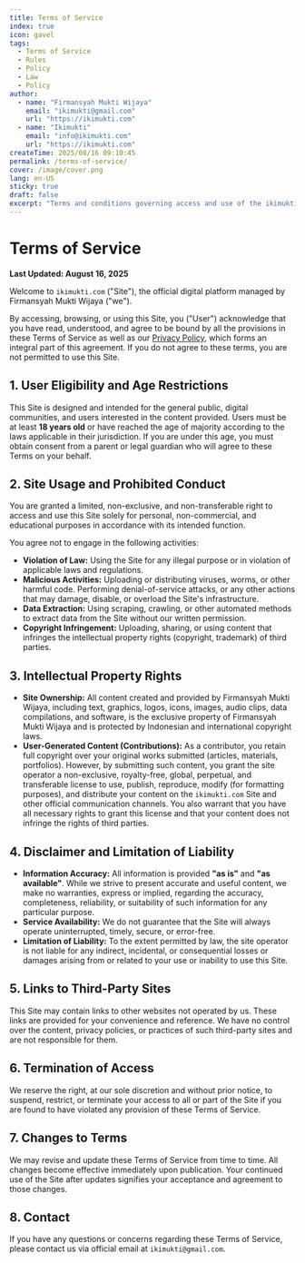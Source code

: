 ```yaml
---
title: Terms of Service
index: true
icon: gavel
tags:
  - Terms of Service
  - Rules
  - Policy
  - Law
  - Policy
author:
  - name: "Firmansyah Mukti Wijaya"
    email: "ikimukti@gmail.com"
    url: "https://ikimukti.com"
  - name: "Ikimukti"
    email: "info@ikimukti.com"
    url: "https://ikimukti.com"
createTime: 2025/08/16 09:10:45
permalink: /terms-of-service/
cover: /image/cover.png
lang: en-US
sticky: true
draft: false
excerpt: "Terms and conditions governing access and use of the ikimukti.com website, including user rights and obligations."
---
```


# Terms of Service

**Last Updated: August 16, 2025**

Welcome to `ikimukti.com` ("Site"), the official digital platform managed by Firmansyah Mukti Wijaya ("we").

By accessing, browsing, or using this Site, you ("User") acknowledge that you have read, understood, and agree to be bound by all the provisions in these Terms of Service as well as our [Privacy Policy](./privacy-policy.md), which forms an integral part of this agreement. If you do not agree to these terms, you are not permitted to use this Site.

## 1. User Eligibility and Age Restrictions
This Site is designed and intended for the general public, digital communities, and users interested in the content provided. Users must be at least **18 years old** or have reached the age of majority according to the laws applicable in their jurisdiction. If you are under this age, you must obtain consent from a parent or legal guardian who will agree to these Terms on your behalf.

## 2. Site Usage and Prohibited Conduct
You are granted a limited, non-exclusive, and non-transferable right to access and use this Site solely for personal, non-commercial, and educational purposes in accordance with its intended function.

You agree not to engage in the following activities:
- **Violation of Law:** Using the Site for any illegal purpose or in violation of applicable laws and regulations.
- **Malicious Activities:** Uploading or distributing viruses, worms, or other harmful code. Performing denial-of-service attacks, or any other actions that may damage, disable, or overload the Site's infrastructure.
- **Data Extraction:** Using scraping, crawling, or other automated methods to extract data from the Site without our written permission.
- **Copyright Infringement:** Uploading, sharing, or using content that infringes the intellectual property rights (copyright, trademark) of third parties.

## 3. Intellectual Property Rights
- **Site Ownership:** All content created and provided by Firmansyah Mukti Wijaya, including text, graphics, logos, icons, images, audio clips, data compilations, and software, is the exclusive property of Firmansyah Mukti Wijaya and is protected by Indonesian and international copyright laws.
- **User-Generated Content (Contributions):** As a contributor, you retain full copyright over your original works submitted (articles, materials, portfolios). However, by submitting such content, you grant the site operator a non-exclusive, royalty-free, global, perpetual, and transferable license to use, publish, reproduce, modify (for formatting purposes), and distribute your content on the `ikimukti.com` Site and other official communication channels. You also warrant that you have all necessary rights to grant this license and that your content does not infringe the rights of third parties.

## 4. Disclaimer and Limitation of Liability
- **Information Accuracy:** All information is provided **"as is"** and **"as available"**. While we strive to present accurate and useful content, we make no warranties, express or implied, regarding the accuracy, completeness, reliability, or suitability of such information for any particular purpose.
- **Service Availability:** We do not guarantee that the Site will always operate uninterrupted, timely, secure, or error-free.
- **Limitation of Liability:** To the extent permitted by law, the site operator is not liable for any indirect, incidental, or consequential losses or damages arising from or related to your use or inability to use this Site.

## 5. Links to Third-Party Sites
This Site may contain links to other websites not operated by us. These links are provided for your convenience and reference. We have no control over the content, privacy policies, or practices of such third-party sites and are not responsible for them.

## 6. Termination of Access
We reserve the right, at our sole discretion and without prior notice, to suspend, restrict, or terminate your access to all or part of the Site if you are found to have violated any provision of these Terms of Service.

## 7. Changes to Terms
We may revise and update these Terms of Service from time to time. All changes become effective immediately upon publication. Your continued use of the Site after updates signifies your acceptance and agreement to those changes.

## 8. Contact
If you have any questions or concerns regarding these Terms of Service, please contact us via official email at `ikimukti@gmail.com`.
